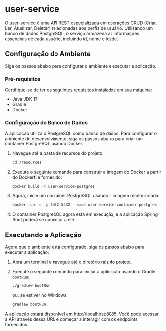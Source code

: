 # user-service

O user-service é uma API REST especializada em operações CRUD (Criar, Ler, Atualizar, Deletar) relacionadas aos perfis de usuário. Utilizando um banco de dados PostgreSQL, o serviço armazena as informações essenciais de cada usuário, incluindo id, nome e idade.

## Configuração do Ambiente

Siga os passos abaixo para configurar o ambiente e executar a aplicação.

### Pré-requisitos

Certifique-se de ter os seguintes requisitos instalados em sua máquina:

- Java JDK 17
- Gradle
- Docker

### Configuração do Banco de Dados

A aplicação utiliza o PostgreSQL como banco de dados. Para configurar o ambiente de desenvolvimento, siga os passos abaixo para criar um container PostgreSQL usando Docker.

1. Navegue até a pasta de recursos do projeto:

    ```bash
    cd /resources
    ```

2. Execute o seguinte comando para construir a imagem do Docker a partir do Dockerfile fornecido:

    ```bash
    docker build -t user-service-postgres .
    ```

3. Agora, inicie um container PostgreSQL usando a imagem recém-criada:

    ```bash
    docker run -d -p 5432:5432 --name user-service-container-postgres -e POSTGRES_USER=postgres -e POSTGRES_PASSWORD=JAVA17 -e POSTGRES_DB=apiZelda user-service-postgres
    ```

4. O container PostgreSQL agora está em execução, e a aplicação Spring Boot poderá se conectar a ele.

## Executando a Aplicação

Agora que o ambiente está configurado, siga os passos abaixo para executar a aplicação:

1. Abra um terminal e navegue até o diretório raiz do projeto.

2. Execute o seguinte comando para iniciar a aplicação usando o Gradle `bootRun`:

    ```bash
    ./gradlew bootRun
    ```

    ou, se estiver no Windows:

    ```bash
    gradlew bootRun
    ```

A aplicação estará disponível em http://localhost:8085. Você pode acessar a API através dessa URL e começar a interagir com os endpoints fornecidos.
